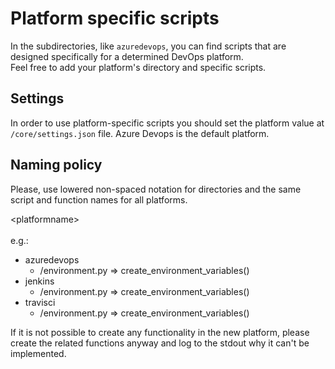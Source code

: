# Platform specific scripts
In the subdirectories, like `azuredevops`, you can find scripts that are designed specifically for a determined DevOps platform.<br>
Feel free to add your platform's directory and specific scripts.

## Settings
In order to use platform-specific scripts you should set the platform value at `/core/settings.json` file. Azure Devops is the default platform.

## Naming policy
Please, use lowered non-spaced notation for directories and the same script and function names for all platforms.

\<platformname\><br>  
e.g.:
* azuredevops
    * /environment.py => create_environment_variables()
* jenkins
    * /environment.py => create_environment_variables()
* travisci
    * /environment.py => create_environment_variables()

If it is not possible to create any functionality in the new platform, please create the related functions anyway and log to the stdout why it can't be implemented.

